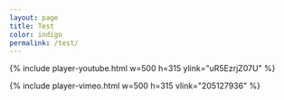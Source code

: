 ```yaml
---
layout: page
title: Test
color: indigo
permalink: /test/
---
```


{% include player-youtube.html w=500 h=315 ylink="uR5EzrjZ07U" %}

{% include player-vimeo.html w=500 h=315 vlink="205127936" %}